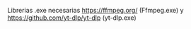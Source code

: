 Librerias .exe necesarias https://ffmpeg.org/ (Ffmpeg.exe) y https://github.com/yt-dlp/yt-dlp (yt-dlp.exe)
